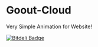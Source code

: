 # Goout-Cloud
Very Simple Animation for Website!


[![Bitdeli Badge](https://d2weczhvl823v0.cloudfront.net/Ayushverma8/goout-cloud/trend.png)](https://bitdeli.com/free "Bitdeli Badge")

